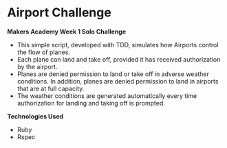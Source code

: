 **Airport Challenge**
=================

**Makers Academy Week 1 Solo Challenge**

- This simple script, developed with TDD, simulates how Airports control the flow of planes.
- Each plane can land and take off, provided it has received authorization by the airport.
- Planes are denied permission to land or take off in adverse weather conditions. In addition, planes are denied permission to land in airports that are at full capacity.
- The weather conditions are generated automatically every time authorization for landing and taking off is prompted.

**Technologies Used**
- Ruby
- Rspec



